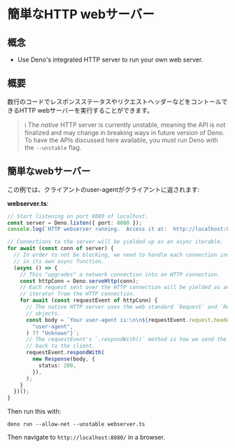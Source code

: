 <!-- # Simple HTTP web server -->
# 簡単なHTTP webサーバー

<!-- ## Concepts -->
## 概念

- Use Deno's integrated HTTP server to run your own web server.

<!-- ## Overview -->
## 概要

<!--
With just a few lines of code you can run your own HTTP web server with control
over the response status, request headers and more.
-->
数行のコードでレスポンスステータスやリクエストヘッダーなどをコントールできるHTTP webサーバーを実行することができます。

> ℹ️ The _native_ HTTP server is currently unstable, meaning the API is not
> finalized and may change in breaking ways in future version of Deno. To have
> the APIs discussed here available, you must run Deno with the `--unstable`
> flag.

<!-- ## Sample web server -->
## 簡単なwebサーバー

<!-- In this example, the user-agent of the client is returned to the client: -->
この例では、クライアントのuser-agentがクライアントに返されます:

**webserver.ts**:

```ts
// Start listening on port 8080 of localhost.
const server = Deno.listen({ port: 8080 });
console.log(`HTTP webserver running.  Access it at:  http://localhost:8080/`);

// Connections to the server will be yielded up as an async iterable.
for await (const conn of server) {
  // In order to not be blocking, we need to handle each connection individually
  // in its own async function.
  (async () => {
    // This "upgrades" a network connection into an HTTP connection.
    const httpConn = Deno.serveHttp(conn);
    // Each request sent over the HTTP connection will be yielded as an async
    // iterator from the HTTP connection.
    for await (const requestEvent of httpConn) {
      // The native HTTP server uses the web standard `Request` and `Response`
      // objects.
      const body = `Your user-agent is:\n\n${requestEvent.request.headers.get(
        "user-agent",
      ) ?? "Unknown"}`;
      // The requestEvent's `.respondWith()` method is how we send the response
      // back to the client.
      requestEvent.respondWith(
        new Response(body, {
          status: 200,
        }),
      );
    }
  })();
}
```

Then run this with:

```shell
deno run --allow-net --unstable webserver.ts
```

Then navigate to `http://localhost:8080/` in a browser.
